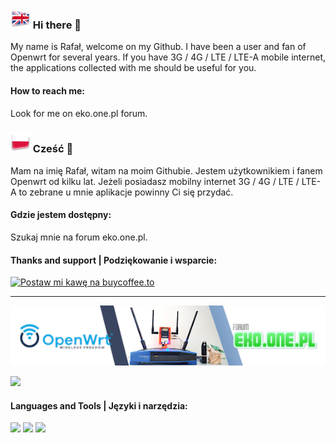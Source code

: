 ### <img src="https://raw.githubusercontent.com/4IceG/Personal_data/master/dooffy_design_icons_EU_flags_United_Kingdom.png" height="32"> Hi there 👋

My name is Rafał, welcome on my Github. I have been a user and fan of Openwrt for several years.
If you have 3G / 4G / LTE / LTE-A mobile internet, the applications collected with me should be useful for you.
<h4 align="left theme=dark">How to reach me:</h4>
Look for me on eko.one.pl forum.

### <img src="https://raw.githubusercontent.com/4IceG/Personal_data/master/dooffy_design_icons_EU_flags_Poland.png" height="32"> Cześć 👋
Mam na imię Rafał, witam na moim Githubie. Jestem użytkownikiem i fanem Openwrt od kilku lat.
Jeżeli posiadasz mobilny internet 3G / 4G / LTE / LTE-A to zebrane u mnie aplikacje powinny Ci się przydać.
<h4 align="left theme=dark">Gdzie jestem dostępny:</h4>
Szukaj mnie na forum eko.one.pl.



<h4 align="left theme=dark">Thanks and support | Podziękowanie i wsparcie:</h4>
<a href="https://buycoffee.to/iceg" target="_blank"><img src="https://buycoffee.to/btn/buycoffeeto-btn-primary-outline.svg" width="150" alt="Postaw mi kawę na buycoffee.to"></a>

---

<p align="center">
<img src="https://raw.githubusercontent.com/4IceG/Personal_data/master/ltemonsterminia.png" />
</p>

![](https://komarev.com/ghpvc/?username=4IceG&color=green&label=PROFILE+VIEWS)

<!--
<img align="center" alt="My GitHub stats" src="https://github-readme-stats.vercel.app/api?username=4IceG&count_private=true&show_icons=true" />
-->

<h4 align="left theme=dark">Languages and Tools | Języki i narzędzia:</h4>

<img src="https://raw.githubusercontent.com/abranhe/programming-languages-logos-site/master/languages/csharp.png" height="32">  <img src="https://cdn.jsdelivr.net/npm/programming-languages-logos/src/javascript/javascript.png" height="32">  <img src="https://raw.githubusercontent.com/abranhe/programming-languages-logos/master/src/lua/lua_32x32.png" height="32">


<!--
**4IceG/4IceG** is a ✨ _special_ ✨ repository because its `README.md` (this file) appears on your GitHub profile.

Here are some ideas to get you started:

- 🔭 I’m currently working on ...
- 🌱 I’m currently learning ...
- 👯 I’m looking to collaborate on ...
- 🤔 I’m looking for help with ...
- 💬 Ask me about ...
- 📫 How to reach me: ...
- 😄 Pronouns: ...
- ⚡ Fun fact: ...
-->

